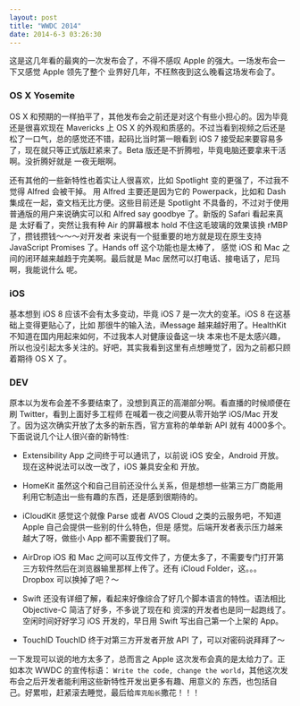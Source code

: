 ```yaml
---
layout: post
title: "WWDC 2014"
date: 2014-6-3 03:26:30
---
```

这是这几年看的最爽的一次发布会了，不得不感叹 Apple 的强大。一场发布会一下又感觉 Apple 领先了整个
业界好几年，不枉熬夜到这么晚看这场发布会了。

### OS X Yosemite
OS X 和预期的一样拍平了，其他发布会之前还是对这个有些小担心的。因为毕竟还是很喜欢现在 Mavericks 上
OS X 的外观和质感的。不过当看到视频之后还是松了一口气，总的感觉还不错，起码比当时第一眼看到 iOS 7
接受起来要容易多了，现在就只等正式版赶紧来了。Beta 版还是不折腾啦，毕竟电脑还要拿来干活啊。没折腾好就是
一夜无眠啊。

还有其他的一些新特性也着实让人很喜欢，比如 Spotlight 变的更强了，不过我不觉得 Alfred 会被干掉。
用 Alfred 主要还是因为它的 Powerpack，比如和 Dash 集成在一起，查文档无比方便。这些目前还是 Spotlight
不具备的，不过对于使用普通版的用户来说确实可以和 Alfred say goodbye 了。新版的 Safari 看起来真是
太好看了，突然让我有种 Air 的屏幕根本 hold 不住这毛玻璃的效果该换 rMBP 了，攒钱攒钱～～～对开发者
来说有一个挺重要的地方就是现在原生支持 JavaScript Promises 了。Hands off 这个功能也是太棒了，
感觉 iOS 和 Mac 之间的闭环越来越趋于完美啊。最后就是 Mac 居然可以打电话、接电话了，尼玛啊，我能说什么
呢。

### iOS
基本想到 iOS 8 应该不会有太多变动，毕竟 iOS 7 是一次大的变革。iOS 8 在这基础上变得更贴心了，比如
那很牛的输入法，iMessage 越来越好用了。HealthKit 不知道在国内用起来如何，不过我本人对健康设备这一块
本来也不是太感兴趣，所以也没引起太多关注的。好吧，其实我看到这里有点想睡觉了，因为之前都只顾着期待 OS
 X 了。

### DEV
原本以为发布会差不多要结束了，没想到真正的高潮部分啊。看直播的时候顺便在刷 Twitter，看到上面好多工程师
在喊着一夜之间要从零开始学 iOS/Mac 开发了。因为这次确实开放了太多的新东西，官方宣称的单单新 API 就有
4000多个。下面说说几个让人很兴奋的新特性:

* Extensibility
App 之间终于可以通讯了，以前说 iOS 安全，Android 开放。现在这种说法可以改一改了，iOS 兼具安全和
开放。

* HomeKit
虽然这个和自己目前还没什么关系，但是想想一些第三方厂商能用利用它制造出一些有趣的东西，还是感到很期待的。

* iCloudKit
感觉这个就像 Parse 或者 AVOS Cloud 之类的云服务吧，不知道 Apple 自己会提供一些别的什么特色，但是
感觉。后端开发者表示压力越来越大了呀，做些小 App 都不需要我们了啊。

* AirDrop
iOS 和 Mac 之间可以互传文件了，方便太多了，不需要专门打开第三方软件然后在浏览器输里那样上传了。还有
iCloud Folder，这。。。Dropbox 可以换掉了吧？～

* Swift
还没有详细了解，看起来好像综合了好几个脚本语言的特性。语法相比 Objective-C 简洁了好多，不多说了现在和
资深的开发者也是同一起跑线了。空闲时间好好学习 iOS 开发的，早日用 Swift 写出自己第一个上架的 App。

* TouchID
TouchID 终于对第三方开发者开放 API 了，可以对密码说拜拜了～

一下发现可以说的地方太多了，总而言之 Apple 这次发布会真的是太给力了。正如本次 WWDC 的宣传标语：
`Write the code, change the world`，其他这次发布会之后开发者能利用这些新特性开发出更多有趣、用意义的
东西，也包括自己。好累啦，赶紧滚去睡觉，最后给`库克船长`撒花！！！
